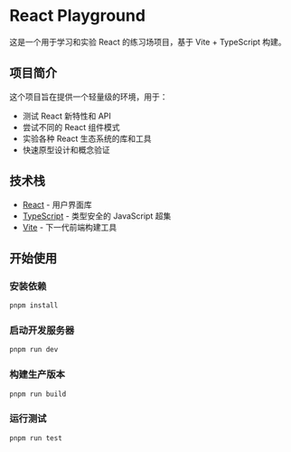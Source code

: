 # React Playground

这是一个用于学习和实验 React 的练习场项目，基于 Vite + TypeScript 构建。

## 项目简介

这个项目旨在提供一个轻量级的环境，用于：

- 测试 React 新特性和 API
- 尝试不同的 React 组件模式
- 实验各种 React 生态系统的库和工具
- 快速原型设计和概念验证

## 技术栈

- [React](https://reactjs.org/) - 用户界面库
- [TypeScript](https://www.typescriptlang.org/) - 类型安全的 JavaScript 超集
- [Vite](https://vitejs.dev/) - 下一代前端构建工具

## 开始使用

### 安装依赖

```bash
pnpm install
```

### 启动开发服务器

```bash
pnpm run dev
```

### 构建生产版本

```bash
pnpm run build
```

### 运行测试

```bash
pnpm run test
```
